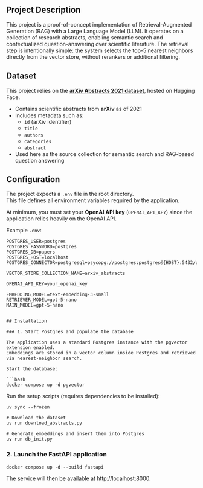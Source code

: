 ## Project Description

This project is a proof-of-concept implementation of Retrieval-Augmented Generation (RAG) with a Large Language Model (LLM). It operates on a collection of research abstracts, enabling semantic search and contextualized question-answering over scientific literature.
The retrieval step is intentionally simple: the system selects the top-5 nearest neighbors directly from the vector store, without rerankers or additional filtering.

## Dataset

This project relies on the **[arXiv Abstracts 2021 dataset](https://huggingface.co/datasets/gfissore/arxiv-abstracts-2021)**, hosted on Hugging Face.

- Contains scientific abstracts from **arXiv** as of 2021  
- Includes metadata such as:  
  - `id` (arXiv identifier)  
  - `title`  
  - `authors`  
  - `categories`  
  - `abstract`  
- Used here as the source collection for semantic search and RAG-based question answering

## Configuration

The project expects a `.env` file in the root directory.  
This file defines all environment variables required by the application.

At minimum, you must set your **OpenAI API key** (`OPENAI_API_KEY`) since the application relies heavily on the OpenAI API.

Example `.env`:

```env
POSTGRES_USER=postgres
POSTGRES_PASSWORD=postgres
POSTGRES_DB=papers
POSTGRES_HOST=localhost
POSTGRES_CONNECTOR=postgresql+psycopg://postgres:postgres@{HOST}:5432/papers

VECTOR_STORE_COLLECTION_NAME=arxiv_abstracts

OPENAI_API_KEY=your_openai_key

EMBEDDING_MODEL=text-embedding-3-small
RETRIEVER_MODEL=gpt-5-nano
MAIN_MODEL=gpt-5-nano


## Installation

### 1. Start Postgres and populate the database

The application uses a standard Postgres instance with the pgvector extension enabled.
Embeddings are stored in a vector column inside Postgres and retrieved via nearest-neighbor search.

Start the database:

```bash 
docker compose up -d pgvector
```


Run the setup scripts (requires dependencies to be installed):

```
uv sync --frozen

# Download the dataset
uv run download_abstracts.py

# Generate embeddings and insert them into Postgres
uv run db_init.py
```

### 2. Launch the FastAPI application
```
docker compose up -d --build fastapi
```
The service will then be available at http://localhost:8000.

